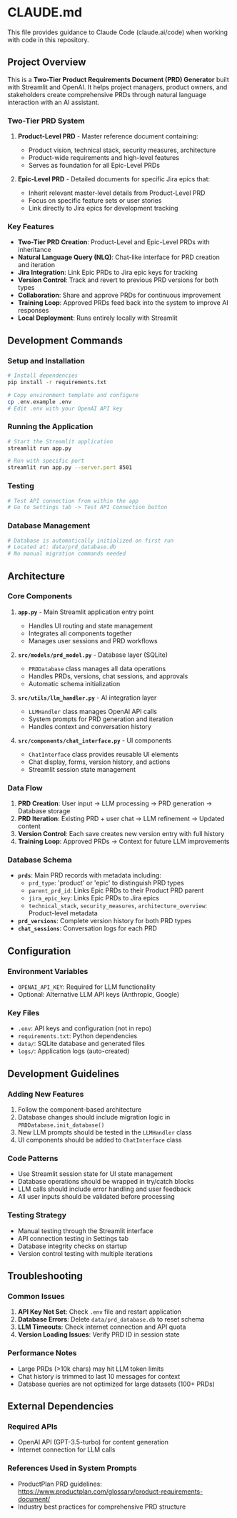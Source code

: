 # CLAUDE.md

This file provides guidance to Claude Code (claude.ai/code) when working with code in this repository.

## Project Overview

This is a **Two-Tier Product Requirements Document (PRD) Generator** built with Streamlit and OpenAI. It helps project managers, product owners, and stakeholders create comprehensive PRDs through natural language interaction with an AI assistant.

### Two-Tier PRD System

1. **Product-Level PRD** - Master reference document containing:
   - Product vision, technical stack, security measures, architecture
   - Product-wide requirements and high-level features
   - Serves as foundation for all Epic-Level PRDs

2. **Epic-Level PRD** - Detailed documents for specific Jira epics that:
   - Inherit relevant master-level details from Product-Level PRD
   - Focus on specific feature sets or user stories
   - Link directly to Jira epics for development tracking

### Key Features
- **Two-Tier PRD Creation**: Product-Level and Epic-Level PRDs with inheritance
- **Natural Language Query (NLQ)**: Chat-like interface for PRD creation and iteration
- **Jira Integration**: Link Epic PRDs to Jira epic keys for tracking
- **Version Control**: Track and revert to previous PRD versions for both types
- **Collaboration**: Share and approve PRDs for continuous improvement
- **Training Loop**: Approved PRDs feed back into the system to improve AI responses
- **Local Deployment**: Runs entirely locally with Streamlit

## Development Commands

### Setup and Installation
```bash
# Install dependencies
pip install -r requirements.txt

# Copy environment template and configure
cp .env.example .env
# Edit .env with your OpenAI API key
```

### Running the Application
```bash
# Start the Streamlit application
streamlit run app.py

# Run with specific port
streamlit run app.py --server.port 8501
```

### Testing
```bash
# Test API connection from within the app
# Go to Settings tab -> Test API Connection button
```

### Database Management
```bash
# Database is automatically initialized on first run
# Located at: data/prd_database.db
# No manual migration commands needed
```

## Architecture

### Core Components

1. **`app.py`** - Main Streamlit application entry point
   - Handles UI routing and state management
   - Integrates all components together
   - Manages user sessions and PRD workflows

2. **`src/models/prd_model.py`** - Database layer (SQLite)
   - `PRDDatabase` class manages all data operations
   - Handles PRDs, versions, chat sessions, and approvals
   - Automatic schema initialization

3. **`src/utils/llm_handler.py`** - AI integration layer
   - `LLMHandler` class manages OpenAI API calls
   - System prompts for PRD generation and iteration
   - Handles context and conversation history

4. **`src/components/chat_interface.py`** - UI components
   - `ChatInterface` class provides reusable UI elements
   - Chat display, forms, version history, and actions
   - Streamlit session state management

### Data Flow

1. **PRD Creation**: User input → LLM processing → PRD generation → Database storage
2. **PRD Iteration**: Existing PRD + user chat → LLM refinement → Updated content
3. **Version Control**: Each save creates new version entry with full history
4. **Training Loop**: Approved PRDs → Context for future LLM improvements

### Database Schema

- **`prds`**: Main PRD records with metadata including:
  - `prd_type`: 'product' or 'epic' to distinguish PRD types
  - `parent_prd_id`: Links Epic PRDs to their Product PRD parent
  - `jira_epic_key`: Links Epic PRDs to Jira epics
  - `technical_stack`, `security_measures`, `architecture_overview`: Product-level metadata
- **`prd_versions`**: Complete version history for both PRD types
- **`chat_sessions`**: Conversation logs for each PRD

## Configuration

### Environment Variables
- `OPENAI_API_KEY`: Required for LLM functionality
- Optional: Alternative LLM API keys (Anthropic, Google)

### Key Files
- `.env`: API keys and configuration (not in repo)
- `requirements.txt`: Python dependencies
- `data/`: SQLite database and generated files
- `logs/`: Application logs (auto-created)

## Development Guidelines

### Adding New Features
1. Follow the component-based architecture
2. Database changes should include migration logic in `PRDDatabase.init_database()`
3. New LLM prompts should be tested in the `LLMHandler` class
4. UI components should be added to `ChatInterface` class

### Code Patterns
- Use Streamlit session state for UI state management
- Database operations should be wrapped in try/catch blocks
- LLM calls should include error handling and user feedback
- All user inputs should be validated before processing

### Testing Strategy
- Manual testing through the Streamlit interface
- API connection testing in Settings tab
- Database integrity checks on startup
- Version control testing with multiple iterations

## Troubleshooting

### Common Issues
1. **API Key Not Set**: Check `.env` file and restart application
2. **Database Errors**: Delete `data/prd_database.db` to reset schema
3. **LLM Timeouts**: Check internet connection and API quota
4. **Version Loading Issues**: Verify PRD ID in session state

### Performance Notes
- Large PRDs (>10k chars) may hit LLM token limits
- Chat history is trimmed to last 10 messages for context
- Database queries are not optimized for large datasets (100+ PRDs)

## External Dependencies

### Required APIs
- OpenAI API (GPT-3.5-turbo) for content generation
- Internet connection for LLM calls

### References Used in System Prompts
- ProductPlan PRD guidelines: https://www.productplan.com/glossary/product-requirements-document/
- Industry best practices for comprehensive PRD structure
